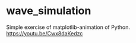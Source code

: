 # wave_simulation


Simple exercise of matplotlib-animation of Python.  
https://youtu.be/Cwx8daKedzc
